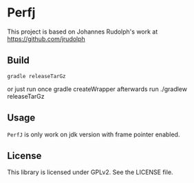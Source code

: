 # Perfj

This project is based on Johannes Rudolph's work at https://github.com/jrudolph

## Build

    gradle releaseTarGz
or just run once
    gradle createWrapper
afterwards run
    ./gradlew releaseTarGz

## Usage

`PerfJ` is only work on jdk version with frame pointer enabled.

## License

This library is licensed under GPLv2. See the LICENSE file.
